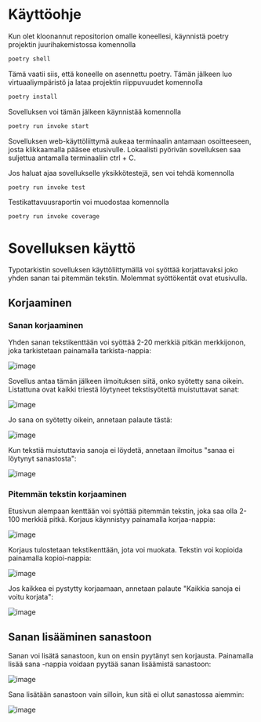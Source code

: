 # Käyttöohje

Kun olet kloonannut repositorion omalle koneellesi, käynnistä poetry projektin juurihakemistossa komennolla

```bash
poetry shell
```

Tämä vaatii siis, että koneelle on asennettu poetry. Tämän jälkeen luo virtuaaliympäristö ja lataa projektin riippuvuudet komennolla
```bash
poetry install
```

Sovelluksen voi tämän jälkeen käynnistää komennolla

```bash
poetry run invoke start
```	

Sovelluksen web-käyttöliittymä aukeaa terminaalin antamaan osoitteeseen, josta klikkaamalla pääsee etusivulle. Lokaalisti pyörivän sovelluksen saa suljettua antamalla terminaaliin ctrl + C.

Jos haluat ajaa sovellukselle yksikkötestejä, sen voi tehdä komennolla

```bash
poetry run invoke test
```

Testikattavuusraportin voi muodostaa komennolla

```bash
poetry run invoke coverage
```

# Sovelluksen käyttö
Typotarkistin sovelluksen käyttöliittymällä voi syöttää korjattavaksi joko yhden sanan tai pitemmän tekstin. Molemmat syöttökentät ovat etusivulla.

## Korjaaminen

### Sanan korjaaminen 
Yhden sanan tekstikenttään voi syöttää 2-20 merkkiä pitkän merkkijonon, joka tarkistetaan painamalla tarkista-nappia:

![image](https://github.com/brotholi/tiralabra/assets/91954165/8f663963-8426-4c0e-95ec-89755f1e7041)


Sovellus antaa tämän jälkeen ilmoituksen siitä, onko syötetty sana oikein. Listattuna ovat kaikki triestä löytyneet tekstisyötettä muistuttavat sanat:

![image](https://github.com/brotholi/tiralabra/assets/91954165/5f7c3cd6-1f49-44be-9218-b039ad794744)


Jo sana on syötetty oikein, annetaan palaute tästä: 

![image](https://github.com/brotholi/tiralabra/assets/91954165/6fc2ae67-6bc0-4938-901d-8aca7cf08da5)

Kun tekstiä muistuttavia sanoja ei löydetä, annetaan ilmoitus "sanaa ei löytynyt sanastosta":

![image](https://github.com/brotholi/tiralabra/assets/91954165/ad3f857a-7aa7-4336-b49e-2c32f97547d9)


### Pitemmän tekstin korjaaminen
Etusivun alempaan kenttään voi syöttää pitemmän tekstin, joka saa olla 2-100 merkkiä pitkä. Korjaus käynnistyy painamalla korjaa-nappia:

![image](https://github.com/brotholi/tiralabra/assets/91954165/52e865b3-e6dd-49aa-9479-c3937ce4e9e2)

Korjaus tulostetaan tekstikenttään, jota voi muokata. Tekstin voi kopioida painamalla kopioi-nappia:

![image](https://github.com/brotholi/tiralabra/assets/91954165/1a1f6e14-a0dd-4acb-a61b-088c70d5208f)


Jos kaikkea ei pystytty korjaamaan, annetaan palaute "Kaikkia sanoja ei voitu korjata":


![image](https://github.com/brotholi/tiralabra/assets/91954165/13da7982-9b96-4dd3-a5c7-96f4127418d4)


## Sanan lisääminen sanastoon
Sanan voi lisätä sanastoon, kun on ensin pyytänyt sen korjausta. Painamalla lisää sana -nappia voidaan pyytää sanan lisäämistä sanastoon:


![image](https://github.com/brotholi/tiralabra/assets/91954165/3c0c5fc4-b76b-4c9b-a298-0db3c468d5ef)

Sana lisätään sanastoon vain silloin, kun sitä ei ollut sanastossa aiemmin: 


![image](https://github.com/brotholi/tiralabra/assets/91954165/d6913ad7-c122-4c4e-aba9-6ee81dbaee57)
